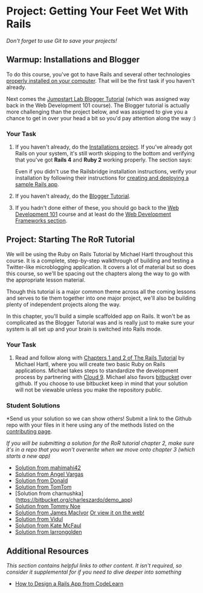 # Project: Getting Your Feet Wet With Rails
<!-- *Estimated Time: 3-4 hrs* -->

*Don't forget to use Git to save your projects!*

## Warmup: Installations and Blogger

To do this course, you've got to have Rails and several other technologies [properly installed on your computer](/web-development-101/installations).  That will be the first task if you haven't already.

Next comes the [Jumpstart Lab Blogger Tutorial](http://tutorials.jumpstartlab.com/projects/blogger.html) (which was assigned way back in the Web Development 101 course).  The Blogger tutorial is actually more challenging than the project below, and was assigned to give you a chance to get in over your head a bit so you'd pay attention along the way :)

### Your Task

1. If you haven't already, do the [Installations project](http://www.theodinproject.com/web-development-101/installations).  If you've already got Rails on your system, it's still worth skipping to the bottom and verifying that you've got **Rails 4** and **Ruby 2** working properly.  The section says:

    Even if you didn't use the Railsbridge installation instructions, verify your installation by following their instructions for [creating and deploying a sample Rails app](http://docs.railsbridge.org/intro-to-rails/deploying_to_heroku). 

2. If you haven't already, do the [Blogger Tutorial](http://tutorials.jumpstartlab.com/projects/blogger.html).
3. If you hadn't done either of these, you should go back to the [Web Development 101](/web-development-101) course and at least do the [Web Development Frameworks section](/web-development-101/#section-web-development-frameworks).

## Project: Starting The RoR Tutorial

We will be using the Ruby on Rails Tutorial by Michael Hartl throughout this course.  It is a complete, step-by-step walkthrough of building and testing a Twitter-like microblogging application.  It covers a lot of material but so does this course, so we'll be spacing out the chapters along the way to go with the appropriate lesson material.  

Though this tutorial is a major common theme across all the coming lessons and serves to tie them together into one major project, we'll also be building plenty of independent projects along the way.  

In this chapter, you'll build a simple scaffolded app on Rails.  It won't be as complicated as the Blogger Tutorial was and is really just to make sure your system is all set up and your brain is switched into Rails mode.

### Your Task

1. Read and follow along with [Chapters 1 and 2 of The Rails Tutorial](https://www.railstutorial.org/book/beginning#cha-beginning) by Michael Hartl, where you will create two basic Ruby on Rails applications. Michael takes steps to standardize the development process by partnering with [Cloud 9](https://c9.io). Michael also favors [bitbucket](https://bitbucket.org/) over github. If you choose to use bitbucket keep in mind that your solution will not be viewable unless you make the repository public. 

### Student Solutions

*Send us your solution so we can show others! Submit a link to the Github repo with your files in it here using any of the methods listed on the [contributing page](http://github.com/TheOdinProject/curriculum/blob/master/contributing.md).  

*If you will be submitting a solution for the RoR tutorial chapter 2, make sure it's in a repo that you won't overwrite when we move onto chapter 3 (which starts a new app)*

* [Solution from mahimahi42](https://github.com/mahimahi42/firstrailsproject)
* [Solution from Angel Vargas](https://github.com/arioth/demo_app)
* [Solution from Donald](https://github.com/donaldali/demo_app)
* [Solution from TomTom](https://github.com/tim5046/projectOdin/tree/master/Rails/IntroductionToRails/demo_app)
* [Solution from charnushka] (https://bitbucket.org/charleszardo/demo_app)
* [Solution from Tommy Noe](https://github.com/thomasjnoe/demo_rails_app)
* [Solution from James MacIvor](https://bitbucket.org/RobotOptimist/toy_app) [Or view it on the web!](http://shielded-river-4128.herokuapp.com/)
* [Solution from Vidul](https://github.com/viparthasarathy/toy-app)
* [Solution from Kate McFaul](https://github.com/craftykate/odin-project/tree/master/Chapter_04-Advanced_Rails/sample_rails_app)
* [Solution from larrongolden](https://github.com/larrongolden/toy-app)

## Additional Resources

*This section contains helpful links to other content. It isn't required, so consider it supplemental for if you need to dive deeper into something*

* [How to Design a Rails App from CodeLearn](http://www.codelearn.org/ruby-on-rails-tutorial/design-rails-app)

